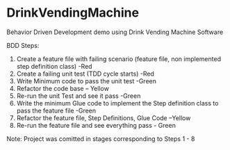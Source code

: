 DrinkVendingMachine
===================

Behavior Driven Development demo using Drink Vending Machine Software

BDD Steps:

1.	Create a feature file with failing scenario (feature file, non implemented step definition class) -Red
2.	Create a failing unit test (TDD cycle starts)  -Red
3.	Write Minimum code to pass the unit test  -Green
4.	Refactor the code base – Yellow
5.	Re-run the unit Test and see it pass -Green
6.	Write the minimum Glue code to implement the Step definition class to pass the feature file -Green
7.	Refactor the feature file, Step Definitions, Glue Code –Yellow
8.	Re-run the feature file and see everything pass - Green

Note: Project was comitted in stages corresponding to Steps 1 - 8
